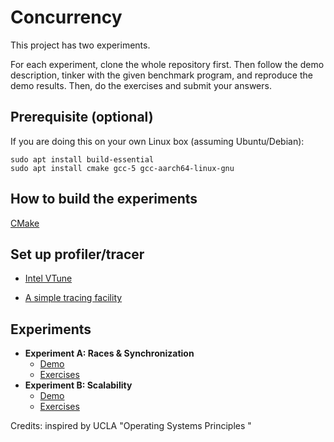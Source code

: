 # Concurrency

This project has two experiments. 

For each experiment, clone the whole repository first. Then follow the demo description, tinker with the given benchmark program, and reproduce the demo results. Then, do the exercises and submit your answers. 

## Prerequisite (optional)

If you are doing this on your own Linux box (assuming Ubuntu/Debian): 
```
sudo apt install build-essential
sudo apt install cmake gcc-5 gcc-aarch64-linux-gnu 
```

## How to build the experiments

[CMake](cmake.md)

## Set up profiler/tracer

* [Intel VTune](./vtune.md)

* [A simple tracing facility](./measurement.md) 

## Experiments

* **Experiment A: Races & Synchronization** 
  * [Demo](./2a.md)
  * [Exercises](./2a-exercises.md)
* **Experiment B: Scalability** 
  * [Demo](./2b.md)
  * [Exercises](./2b-exercises.md)


Credits: inspired by UCLA "Operating Systems Principles "